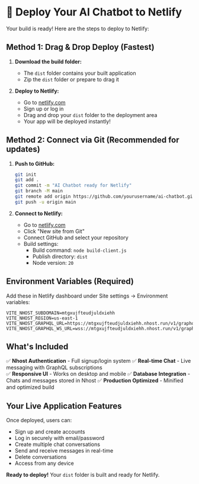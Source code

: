 # 🚀 Deploy Your AI Chatbot to Netlify

Your build is ready! Here are the steps to deploy to Netlify:

## Method 1: Drag & Drop Deploy (Fastest)

1. **Download the build folder:**
   - The `dist` folder contains your built application
   - Zip the `dist` folder or prepare to drag it

2. **Deploy to Netlify:**
   - Go to [netlify.com](https://netlify.com)
   - Sign up or log in
   - Drag and drop your `dist` folder to the deployment area
   - Your app will be deployed instantly!

## Method 2: Connect via Git (Recommended for updates)

1. **Push to GitHub:**
   ```bash
   git init
   git add .
   git commit -m "AI Chatbot ready for Netlify"
   git branch -M main
   git remote add origin https://github.com/yourusername/ai-chatbot.git
   git push -u origin main
   ```

2. **Connect to Netlify:**
   - Go to [netlify.com](https://netlify.com)
   - Click "New site from Git"
   - Connect GitHub and select your repository
   - Build settings:
     - Build command: `node build-client.js`
     - Publish directory: `dist`
     - Node version: `20`

## Environment Variables (Required)

Add these in Netlify dashboard under Site settings → Environment variables:

```
VITE_NHOST_SUBDOMAIN=mtgxujfteudjuldxiehh
VITE_NHOST_REGION=us-east-1
VITE_NHOST_GRAPHQL_URL=https://mtgxujfteudjuldxiehh.nhost.run/v1/graphql
VITE_NHOST_GRAPHQL_WS_URL=wss://mtgxujfteudjuldxiehh.nhost.run/v1/graphql
```

## What's Included

✅ **Nhost Authentication** - Full signup/login system
✅ **Real-time Chat** - Live messaging with GraphQL subscriptions  
✅ **Responsive UI** - Works on desktop and mobile
✅ **Database Integration** - Chats and messages stored in Nhost
✅ **Production Optimized** - Minified and optimized build

## Your Live Application Features

Once deployed, users can:
- Sign up and create accounts
- Log in securely with email/password
- Create multiple chat conversations
- Send and receive messages in real-time
- Delete conversations
- Access from any device

**Ready to deploy!** Your `dist` folder is built and ready for Netlify.